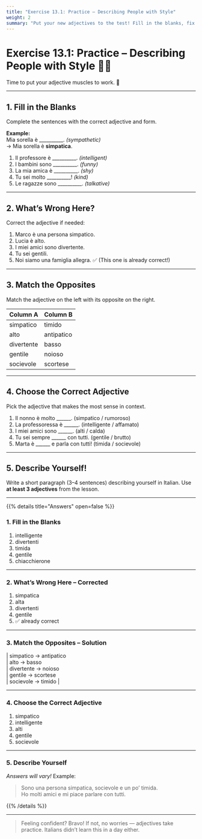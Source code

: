```yaml
---
title: "Exercise 13.1: Practice – Describing People with Style"
weight: 2
summary: "Put your new adjectives to the test! Fill in the blanks, fix the grammar, and maybe laugh once or twice."
---
```


# Exercise 13.1: Practice – Describing People with Style 🧠🎉

Time to put your adjective muscles to work. 💪

---

## 1. Fill in the Blanks

Complete the sentences with the correct adjective and form.

**Example:**  
Mia sorella è __________. *(sympathetic)*  
→ Mia sorella è **simpatica**.

1. Il professore è __________. *(intelligent)*  
2. I bambini sono __________. *(funny)*  
3. La mia amica è __________. *(shy)*  
4. Tu sei molto __________! *(kind)*  
5. Le ragazze sono __________. *(talkative)*

---

## 2. What’s Wrong Here?

Correct the adjective if needed:

1. Marco è una persona simpatico.  
2. Lucia è alto.  
3. I miei amici sono divertente.  
4. Tu sei gentili.  
5. Noi siamo una famiglia allegra. ✅ (This one is already correct!)

---

## 3. Match the Opposites

Match the adjective on the left with its opposite on the right.

| Column A       | Column B      |
|----------------|---------------|
| simpatico      | timido        |
| alto           | antipatico    |
| divertente     | basso         |
| gentile        | noioso        |
| socievole      | scortese      |

---

## 4. Choose the Correct Adjective

Pick the adjective that makes the most sense in context.

1. Il nonno è molto ______. (simpatico / rumoroso)  
2. La professoressa è ______. (intelligente / affamato)  
3. I miei amici sono ______. (alti / calda)  
4. Tu sei sempre ______ con tutti. (gentile / brutto)  
5. Marta è ______ e parla con tutti! (timida / socievole)

---

## 5. Describe Yourself!

Write a short paragraph (3–4 sentences) describing yourself in Italian. Use **at least 3 adjectives** from the lesson.

---

{{% details title="Answers" open=false %}}

### 1. Fill in the Blanks

1. intelligente  
2. divertenti  
3. timida  
4. gentile  
5. chiacchierone

---

### 2. What’s Wrong Here – Corrected

1. simpatica  
2. alta  
3. divertenti  
4. gentile  
5. ✅ already correct

---

### 3. Match the Opposites – Solution

| simpatico → antipatico  
| alto → basso  
| divertente → noioso  
| gentile → scortese  
| socievole → timido |

---

### 4. Choose the Correct Adjective

1. simpatico  
2. intelligente  
3. alti  
4. gentile  
5. socievole

---

### 5. Describe Yourself

*Answers will vary!* Example:  
> Sono una persona simpatica, socievole e un po’ timida.  
> Ho molti amici e mi piace parlare con tutti.

{{% /details %}}

---

> Feeling confident? Bravo! If not, no worries — adjectives take practice. Italians didn’t learn this in a day either.
